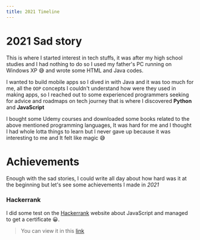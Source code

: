 ```yaml
---
title: 2021 Timeline
---
```


# 2021 Sad story

This is where I started interest in tech stuffs, it was after my high school studies and I had nothing to do so I used my father's PC running on Windows XP 😅 and wrote some HTML and Java codes.

I wanted to build mobile apps so I dived in with Java and it was too much for me, all the `OOP` concepts I couldn't understand how were they used in making apps, so I reached out to some experienced programmers seeking for advice and roadmaps on tech journey that is where I discovered **Python** and **JavaScript**

I bought some Udemy courses and downloaded some books related to the above mentioned programming languages, It was hard for me and I thought I had whole lotta things to learn but I never gave up because it was interesting to me and It felt like magic 😅

# Achievements

Enough with the sad stories, I could write all day about how hard was it at the beginning but let's see some achievements I made in _2021_

### Hackerrank

I did some test on the [Hackerrank](https://hackerrank.com) website about JavaScript and managed to get a certificate 😀.

> You can view it in this [link](https://www.hackerrank.com/certificates/c748d49e42aa)
